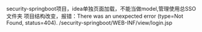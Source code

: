 security-springboot项目，idea单独页面加载，不能当做model,管理使用总SSO文件夹
项目结构改变，报错：There was an unexpected error (type=Not Found, status=404).
 /security-springboot/WEB-INF/view/login.jsp